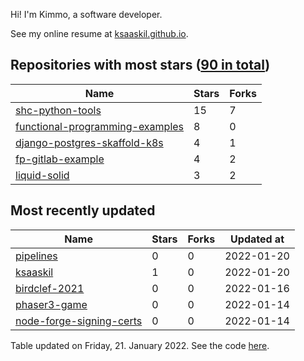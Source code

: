 Hi! I'm Kimmo, a software developer.

See my online resume at [ksaaskil.github.io](https://ksaaskil.github.io).

<!-- repositories starts -->

## Repositories with most stars ([90 in total](https://github.com/ksaaskil?tab=repositories))
| Name        | Stars           | Forks  |
| ------------- |-------------| -----|
|[shc-python-tools](https://github.com/ksaaskil/shc-python-tools)|15|7
|[functional-programming-examples](https://github.com/ksaaskil/functional-programming-examples)|8|0
|[django-postgres-skaffold-k8s](https://github.com/ksaaskil/django-postgres-skaffold-k8s)|4|1
|[fp-gitlab-example](https://github.com/ksaaskil/fp-gitlab-example)|4|2
|[liquid-solid](https://github.com/ksaaskil/liquid-solid)|3|2

<!-- repositories ends -->
<!-- recent_repositories starts -->

## Most recently updated
| Name        | Stars           | Forks  | Updated at
| ------------- |-------------| -----|-----|
|[pipelines](https://github.com/ksaaskil/pipelines)|0|0|2022-01-20
|[ksaaskil](https://github.com/ksaaskil/ksaaskil)|1|0|2022-01-20
|[birdclef-2021](https://github.com/ksaaskil/birdclef-2021)|0|0|2022-01-16
|[phaser3-game](https://github.com/ksaaskil/phaser3-game)|0|0|2022-01-14
|[node-forge-signing-certs](https://github.com/ksaaskil/node-forge-signing-certs)|0|0|2022-01-14

<!-- recent_repositories ends -->
<!-- updated_at starts -->
Table updated on Friday, 21. January 2022. See the code [here](https://github.com/ksaaskil/ksaaskil).
<!-- updated_at ends -->
